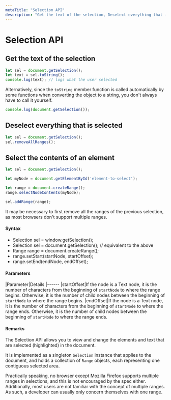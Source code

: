 ```yaml
---
metaTitle: "Selection API"
description: "Get the text of the selection, Deselect everything that is selected, Select the contents of an element"
---
```


# Selection API



## Get the text of the selection


```js
let sel = document.getSelection();
let text = sel.toString();
console.log(text); // logs what the user selected

```

Alternatively, since the `toString` member function is called automatically by some functions when converting the object to a string, you don't always have to call it yourself.

```js
console.log(document.getSelection());

```



## Deselect everything that is selected


```js
let sel = document.getSelection();
sel.removeAllRanges();

```



## Select the contents of an element


```js
let sel = document.getSelection();

let myNode = document.getElementById('element-to-select');

let range = document.createRange();
range.selectNodeContents(myNode);

sel.addRange(range);

```

It may be necessary to first remove all the ranges of the previous selection, as most browsers don't support multiple ranges.



#### Syntax


- Selection sel = window.getSelection();
- Selection sel = document.getSelection(); // equivalent to the above
- Range range = document.createRange();
- range.setStart(startNode, startOffset);
- range.setEnd(endNode, endOffset);



#### Parameters


|Parameter|Details
|------
|startOffset|If the node is a Text node, it is the number of characters from the beginning of `startNode` to where the range begins. Otherwise, it is the number of child nodes between the beginning of `startNode` to where the range begins.
|endOffset|If the node is a Text node, it is the number of characters from the beginning of `startNode` to where the range ends. Otherwise, it is the number of child nodes between the beginning of `startNode` to where the range ends.



#### Remarks


The Selection API allows you to view and change the elements and text that are selected (highlighted) in the document.

It is implemented as a singleton `Selection` instance that applies to the document, and holds a collection of `Range` objects, each representing one contiguous selected area.

Practically speaking, no browser except Mozilla Firefox supports multiple ranges in selections, and this is not encouraged by the spec either. Additionally, most users are not familiar with the concept of multiple ranges. As such, a developer can usually only concern themselves with one range.

